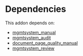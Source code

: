# Dependencies

This addon depends on:

- [mgmtsystem_manual](../../odoo-bringout-oca-management-system-mgmtsystem_manual)
- [mgmtsystem_audit](../../odoo-bringout-oca-management-system-mgmtsystem_audit)
- [document_page_quality_manual](../../odoo-bringout-oca-management-system-document_page_quality_manual)
- [mgmtsystem_review](../../odoo-bringout-oca-management-system-mgmtsystem_review)
